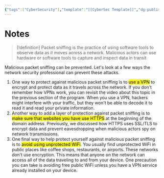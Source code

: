 ```yaml
---
{"tags":["CyberSecurity"],"template":"[[CyberSec Template]]","dg-publish":true,"permalink":"/600-coding/security/notes/cybersec-packet-sniffing/","dgPassFrontmatter":true}
---
```



# Notes
> [!definition] 
> Packet sniffing is the practice of using software tools to observe data as it moves across a network. Malicious actors can use hardware or software tools to capture and inspect data in transit

Malicious packet sniffing can be prevented. Let's look at a few ways the network security professional can prevent these attacks. 
1. One way to protect against malicious packet sniffing is to <mark class="hltr-yellow">use a VPN</mark> to encrypt and protect data as it travels across the network. If you don't remember how VPNs work, you can revisit the video about this topic in the previous section of the program. When you use a VPN, hackers might interfere with your traffic, but they won't be able to decode it to read it and read your private information. 
2. Another way to add a layer of protection against packet sniffing is to <mark class="hltr-yellow">make sure that websites you have use HTTPS</mark> at the beginning of the domain address. Previously, we discussed how HTTPS uses SSL/TLS to encrypt data and prevent eavesdropping when malicious actors spy on network transmissions. 
3. One final way to help protect yourself against malicious packet sniffing is to <mark class="hltr-yellow">avoid using unprotected WiFi</mark>. You usually find unprotected WiFi in public places like coffee shops, restaurants, or airports. These networks don't use encryption. This means that anyone on the network can access all of the data traveling to and from your device. One precaution you can take is avoiding free public WiFi unless you have a VPN service already installed on your device.
